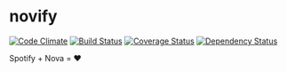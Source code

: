 novify
======

[![Code Climate](https://codeclimate.com/github/antoinelyset/novify.png)](https://codeclimate.com/github/antoinelyset/novify)
[![Build Status](https://travis-ci.org/antoinelyset/novify.png?branch=master)](https://travis-ci.org/antoinelyset/novify)
[![Coverage Status](https://coveralls.io/repos/antoinelyset/novify/badge.png?branch=master)](https://coveralls.io/r/antoinelyset/novify)
[![Dependency Status](https://gemnasium.com/antoinelyset/novify.png)](https://gemnasium.com/antoinelyset/novify)

Spotify + Nova = ❤


